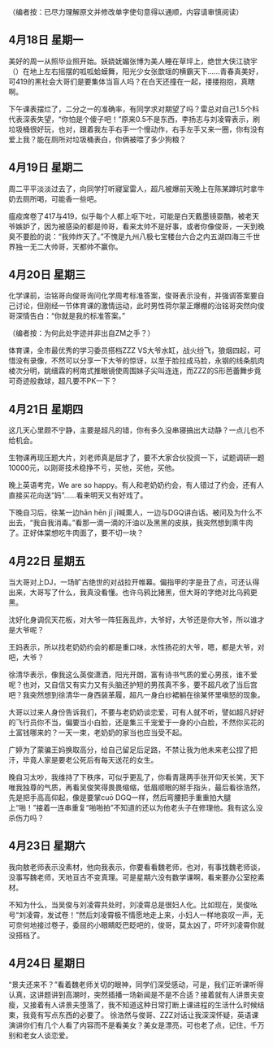 （编者按：已尽力理解原文并修改单字使句意得以通顺，内容请审慎阅读）

## 4月18日 星期一

美好的周一从照毕业照开始。妖娆妩媚张博为美人睡在草坪上，绝世大侠江骁宇（）在地上左右摇摆的呱呱蛤蟆舞，阳光少女张歆瑶的横霸天下……青春真美好，可419的黑社会大哥们是要集体当盲人吗？在白天还撞在一起，搂搂抱抱，真瞎啊。

下午课表摆烂了，二分之一的准确率，有同学求对期望了吗？雷总对自己1.5个科代表深表失望，“你怕是个傻子吧！”原来0.5不是东西，李扬志与刘凌霄表示，刷垃圾桶很好玩，也对，跟着我左手右手一个慢动作，右手左手又来一圈，你有没有爱上我？能在厕所对垃圾桶表白，你俩被喂了多少狗粮？

## 4月19日 星期二

周二平平淡淡过去了，向同学打听寢室雷人，超凡被爆前天晚上在陈某蹲坑时拿牛奶去厕所喝，可能香一些吧。

瘟疫席卷了417与419，似乎每个人都上呕下吐，可能是白天戴墨镜耍酷，被老天爷嫉妒了，因为被感染的都是帅哥，看来太帅不是好事，或者你像俊哥，一天到晚臭不要脸的说：“我帅炸天了。”不愧是九州八极七宝楼台六合之内五湖四海三千世界独一无二大帅哥，天都帅不赢你。

## 4月20日 星期三

化学课前，治铭哥向俊哥询问化学周考标准答案，俊哥表示没有，并强调答案要自己讨论，但刚经一节体育课的激情运动，此时男性荷尔蒙正爆棚的治铭哥突然向俊哥深情告白：“你就是我的标准答案。”

（编者按：为何此处字迹并非出自ZM之手？）

体育课，全市最优秀的学习委员搭档ZZZ VS大爷水缸，战火纷飞，狼烟四起，可惜没有录像，不然可以分享一下大爷的惊讶，以至于脸拉成马脸，永钢的线条肌肉棱次分明，姚缙霖的柯南式推眼镜使周围妹子尖叫连连，而ZZZ的S形芭蕾舞步竟可奇迹般救球，超凡要不PK一下？

## 4月21日 星期四

这几天心里颇不宁静，主要是超凡的错，你有多久没串寝搞出大动静？一点儿也不给机会。

生物课再现压题大片，刘老师真是屈才了，要不大家合伙投资一下，试题调研一题10000元，以刚哥技术稳挣不亏，买他，买他，买他。

晚上英语考完，We are so happy。有人和老奶奶约会，有人错过了约会，还有人直接买花向送“妈”……看来明天又有好戏了。

下晚自习后，徐某一边hān hēn jī jī喊熏人，一边与DGQ讲白话。被问及为什么不出去，“我自我消毒。”看那一滴一滴的汗油以及黑黑的皮肤，我突然想到熏牛肉了。正好体棠想吃牛肉面了，要不切一块？

## 4月22日 星期五

当大哥对上DJ，一场旷古绝世的对战拉开帷幕。偏指甲的字是丑了点，可还认得出来，大哥写了什么，我真没看懂。也许乌鸦比猪黑，但大哥的字绝对比乌鸦更黑。

沈好化身调侃天花板，对大爷一阵狂轰乱炸，大爷好，大爷还是你大爷，所以谁才是大爷呢？

王妈表示，所以找老奶奶约会的都是重口味，水性扬花的大爷，嗯，都是大爷，对吧，大爷？

徐清华表示，像我这么英俊潇洒，阳光开朗，富有诗书气质的爱心男孩，谁不爱呢？也对，又自信又有实力又有头脑还护短的男孩真不多，要不超凡收了当后宫吧？我突然想到徐清华一身西装革履，超凡一身白纱裙躺在徐某怀里嗔怒的现象。

大哥以过来人身份告诉我们，不要与老奶奶谈恋爱，可有人就不听，譬如超凡好好的飞行员你不当，偏要当小白脸，还是集三千宠爱于一身的小白脸，不然你买花的土富钱哪来的？一天一束，老奶奶的家当也应当受不起。

广婷为了蒙骗王妈换取高分，给自己留足后足路，不禁让我为他未来老公捏了把汗，毕竟人家是要老公死后有每天送花的女生。

晚自习太吵，我维持了下秩序，可似乎更乱了，你看青晟两手张开仰天长笑，天下唯我独尊的气质，再看吴俊笑得畏畏缩缩，低眉顺眼的掰手指头，最后看徐浩然，先是把手高高仰起，像是要掌cuō DGQ一样，然后弯腰把手重重拍大腿上“啪！”接着一连串重复“啪啪拍”不知道的还以为他老头子在修理他。我有这么没杀伤力吗？

## 4月23日 星期六

我向敖老师表示没素材，他向我表示，你要看看魏老师，也对，有事找魏老师谈，没事写魏老师，天地亘古不变真理。可是星期六没有数学课啊，看来要办公室挖素材。

不知为什么，当吴俊与刘凌霄共处时，刘凌霄总是很妇人化。比如现在，吴俊吆号“刘凌霄，发试卷！”然后刘凌霄极不情愿地走上来，小妇人一样地哀叹一声，无可奈何地接过卷子，委屈的小眼睛眨巴眨吧的，俊哥，莫太凶了，吓坏刘凌霄你就没搭档了。

## 4月24日 星期日

“景夫还来不？”看着魏老师关切的眼神，同学们深受感动，可是，我们正听课听得认真，这讲题讲到高潮时，突然插播一场新闻是不是不合适？接着就有人讲景夫变瘦，又接着有人讲景夫堕落了，我不知道这种日常打断上课进程的生活什么时候结束，我竟有写点东西的必要了。
徐浩然与俊哥、ZZZ对话让我深深怀疑，英语课演讲你们有几个人看了内容而不是看美女？美女是漂亮，可也老了点，记住，千万别和老女人谈恋爱。